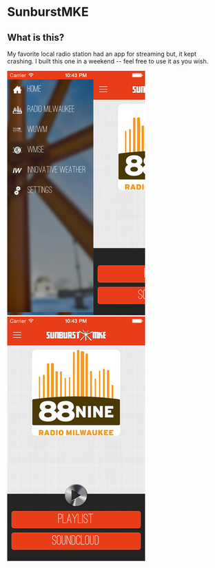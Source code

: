 # SunburstMKE #

## What is this? ##

My favorite local radio station had an app for streaming but, it kept crashing. I built this one in a weekend -- feel free to use it as you wish.

![App Screenshot](https://github.com/quinn-madson/SunburstMKE/blob/master/screenshot-1.jpg?raw=true)
![App Screenshot](https://github.com/quinn-madson/SunburstMKE/blob/master/screenshot-2.jpg?raw=true)